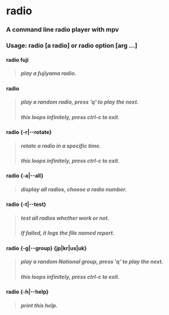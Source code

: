 # radio

### A command line radio player with mpv

### Usage: radio [a radio] or radio option [arg ...]

#### radio fuji
> #####       play a fujiyama radio.

#### radio
> #####       play a random radio, press 'q' to play the next.
> #####       this loops infinitely, press ctrl-c to exit.

#### radio {-r|--rotate}
> #####       rotate a radio in a specific time.
> #####       this loops infinitely, press ctrl-c to exit.

#### radio {-a|--all}
> #####      display all radios, choose a radio number.

#### radio {-t|--test}
> #####       test all radios whether work or not.
> #####       If failed, it logs the file named report.

#### radio {-g|--group} {jp|kr|us|uk}
> #####       play a random National group, press 'q' to play the next.
> #####       this loops infinitely, press ctrl-c to exit.

#### radio {-h|--help}
> #####       print this help.
